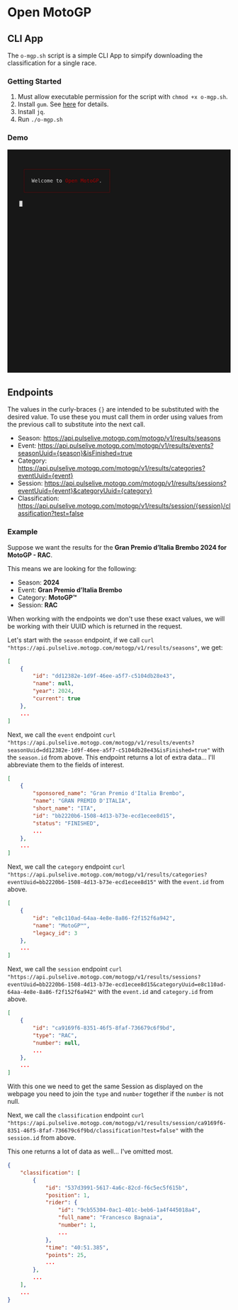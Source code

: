 # Open MotoGP

## CLI App

The `o-mgp.sh` script is a simple CLI App to simpify downloading the classification for a single race.

### Getting Started

1. Must allow executable permission for the script with `chmod +x o-mgp.sh`.
2. Install `gum`. See [here](https://github.com/charmbracelet/gum?tab=readme-ov-file#installation) for details.
3. Install `jq`.
4. Run `./o-mgp.sh`

### Demo

![demo](assets/demo.gif)

## Endpoints

The values in the curly-braces `{}` are intended to be substituted with the
desired value. To use these you must call them in order using values from the
previous call to substitute into the next call.

- Season: <https://api.pulselive.motogp.com/motogp/v1/results/seasons>
- Event: <https://api.pulselive.motogp.com/motogp/v1/results/events?seasonUuid={season}&isFinished=true>
- Category: <https://api.pulselive.motogp.com/motogp/v1/results/categories?eventUuid={event}>
- Session: <https://api.pulselive.motogp.com/motogp/v1/results/sessions?eventUuid={event}&categoryUuid={category}>
- Classification: <https://api.pulselive.motogp.com/motogp/v1/results/session/{session}/classification?test=false>

### Example

Suppose we want the results for the **Gran Premio d’Italia Brembo 2024 for**
**MotoGP - RAC**.

This means we are looking for the following:

- Season: **2024**
- Event: **Gran Premio d’Italia Brembo**
- Category: **MotoGP™**
- Session: **RAC**

When working with the endpoints we don't use these exact values, we will be
working with their UUID which is returned in the request.

Let's start with the `season` endpoint, if we call `curl "https://api.pulselive.motogp.com/motogp/v1/results/seasons"`, we get:

```json
[
    {
        "id": "dd12382e-1d9f-46ee-a5f7-c5104db28e43",
        "name": null,
        "year": 2024,
        "current": true
    },
    ...
]
```

Next, we call the `event` endpoint `curl
"https://api.pulselive.motogp.com/motogp/v1/results/events?seasonUuid=dd12382e-1d9f-46ee-a5f7-c5104db28e43&isFinished=true"`
with the `season.id` from above. This endpoint returns a lot of extra data...
I'll abbreviate them to the fields of interest.

```json
[
    {
        "sponsored_name": "Gran Premio d'Italia Brembo",
        "name": "GRAN PREMIO D'ITALIA",
        "short_name": "ITA",
        "id": "bb2220b6-1508-4d13-b73e-ecd1ecee8d15",
        "status": "FINISHED",
        ...
    },
    ...
]
```

Next, we call the `category` endpoint `curl
"https://api.pulselive.motogp.com/motogp/v1/results/categories?eventUuid=bb2220b6-1508-4d13-b73e-ecd1ecee8d15"`
with the `event.id` from above.

```json
[
    {
        "id": "e8c110ad-64aa-4e8e-8a86-f2f152f6a942",
        "name": "MotoGP™",
        "legacy_id": 3
    },
    ...
]
```

Next, we call the `session` endpoint `curl
"https://api.pulselive.motogp.com/motogp/v1/results/sessions?eventUuid=bb2220b6-1508-4d13-b73e-ecd1ecee8d15&categoryUuid=e8c110ad-64aa-4e8e-8a86-f2f152f6a942"`
with the `event.id` and `category.id` from above.

```json
[
    {
        "id": "ca9169f6-8351-46f5-8faf-736679c6f9bd",
        "type": "RAC",
        "number": null,
        ...
    },
    ...
]
```

With this one we need to get the same Session as displayed on the webpage you
need to join the `type` and `number` together if the `number` is not null.

Next, we call the `classification` endpoint `curl
"https://api.pulselive.motogp.com/motogp/v1/results/session/ca9169f6-8351-46f5-8faf-736679c6f9bd/classification?test=false"`
with the `session.id` from above.

This one returns a lot of data as well... I've omitted most.

```json
{
    "classification": [
        {
            "id": "537d3991-5617-4a6c-82cd-f6c5ec5f615b",
            "position": 1,
            "rider": {
                "id": "9cb55304-0ac1-401c-beb6-1a4f445018a4",
                "full_name": "Francesco Bagnaia",
                "number": 1,
                ...
            },
            "time": "40:51.385",
            "points": 25,
            ...
        },
        ...
    ],
    ...
}
```
